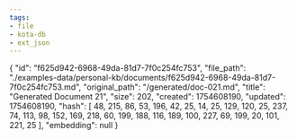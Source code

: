 ```yaml
---
tags:
- file
- kota-db
- ext_json
---
```

{
  "id": "f625d942-6968-49da-81d7-7f0c254fc753",
  "file_path": "./examples-data/personal-kb/documents/f625d942-6968-49da-81d7-7f0c254fc753.md",
  "original_path": "/generated/doc-021.md",
  "title": "Generated Document 21",
  "size": 202,
  "created": 1754608190,
  "updated": 1754608190,
  "hash": [
    48,
    215,
    86,
    53,
    196,
    42,
    25,
    14,
    25,
    129,
    120,
    25,
    237,
    74,
    113,
    98,
    152,
    169,
    218,
    60,
    199,
    188,
    116,
    189,
    100,
    227,
    69,
    199,
    20,
    101,
    221,
    25
  ],
  "embedding": null
}